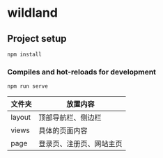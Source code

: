 # wildland

## Project setup

```
npm install
```

### Compiles and hot-reloads for development

```
npm run serve
```

| 文件夹 | 放置内容                 |
| ------ | ------------------------ |
| layout | 顶部导航栏、侧边栏       |
| views  | 具体的页面内容           |
| page   | 登录页、注册页、网站主页 |
